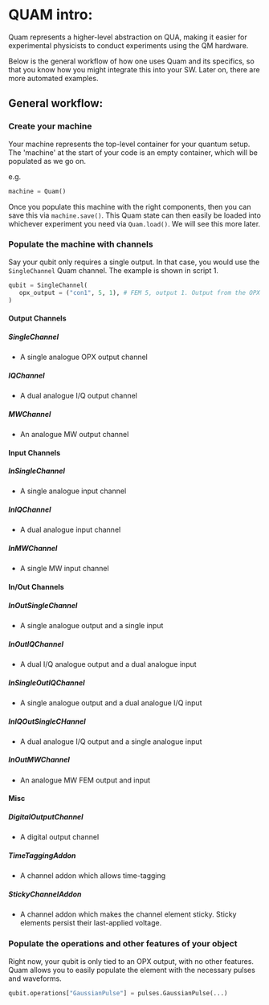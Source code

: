 # QUAM intro: 

Quam represents a higher-level abstraction on QUA, making it easier for experimental physicists to conduct experiments using the QM hardware. 

Below is the general workflow of how one uses Quam and its specifics, so that you know how you might integrate this into your SW. Later on, there are more automated examples. 

## General workflow: 

### Create your machine

Your machine represents the top-level container for your quantum setup. The 'machine' at the start of your code is an empty container, which will be populated as we go on. 

e.g. 
 ```python
 machine = Quam()
 ```

Once you populate this machine with the right components, then you can save this via `machine.save()`. This Quam state can then easily be loaded into whichever 
experiment you need via `Quam.load()`. We will see this more later. 

### Populate the machine with channels

Say your qubit only requires a single output. In that case, you would use the `SingleChannel` Quam channel. The example is shown in script 1. 

 ```python
 qubit = SingleChannel(
    opx_output = ("con1", 5, 1), # FEM 5, output 1. Output from the OPX perspective
 )
 ```

#### Output Channels
##### SingleChannel
- A single analogue OPX output channel

##### IQChannel
- A dual analogue I/Q output channel

##### MWChannel
- An analogue MW output channel


#### Input Channels
##### InSingleChannel
- A single analogue input channel

##### InIQChannel
- A dual analogue input channel 

##### InMWChannel
- A single MW input channel

#### In/Out Channels
##### InOutSingleChannel
- A single analogue output and a single input

##### InOutIQChannel
- A dual I/Q analogue output and a dual analogue input

##### InSingleOutIQChannel
- A single analogue output and a dual analogue I/Q input

##### InIQOutSingleCHannel
- A dual analogue I/Q output and a single analogue input

##### InOutMWChannel
- An analogue MW FEM output and input

#### Misc
##### DigitalOutputChannel
- A digital output channel

##### TimeTaggingAddon
- A channel addon which allows time-tagging

##### StickyChannelAddon
- A channel addon which makes the channel element sticky. Sticky elements persist their last-applied voltage. 


### Populate the operations and other features of your object

Right now, your qubit is only tied to an OPX output, with no other features. Quam allows you to easily populate the element with the necessary pulses and waveforms. 

 ```python
 qubit.operations["GaussianPulse"] = pulses.GaussianPulse(...)
 ```



